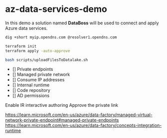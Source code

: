 # az-data-services-demo

In this demo a solution named **DataBoss** will be used to connect and apply Azure data services.

```sh
dig +short myip.opendns.com @resolver1.opendns.com
```

```sh
terraform init
terraform apply -auto-approve
```

```sh
bash scripts/uploadFilesToDatalake.sh
```


- [] Private endpoints
- [] Managed private network
- [] Consume IP addresses
- [] Internal runtime
- [] Code repository
- [] AD permissions

Enable IR interactive authoring
Approve the private link



https://learn.microsoft.com/en-us/azure/data-factory/managed-virtual-network-private-endpoint#managed-private-endpoints
https://learn.microsoft.com/en-us/azure/data-factory/concepts-integration-runtime